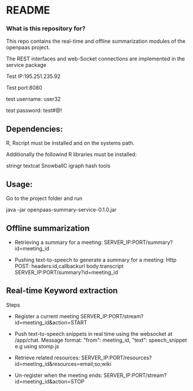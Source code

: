 # README #


### What is this repository for? ###

This repo contains the real-time and offline summarization modules of the openpaas project.

The REST interfaces and web-Socket connections are implemented in the service package


Test IP:195.251.235.92


Test port:8080


test username: user32


test password: test#@!


Dependencies:
--

R, Rscript must be installed and on the systems path.

Additionally the followind R libraries must be installed:

stringr
textcat
SnowballC
igraph
hash
tools


Usage:
--
Go to the project folder and run

java -jar openpaas-summary-service-0.1.0.jar


Offline summarization
--

- Retrieving a summary for a meeting: 
    SERVER_IP:PORT/summary?id=meeting_id


- Pushing text-to-speech to generate a summary for a meeting:
    Http POST:
         headers:id,callbackurl
         body:transcript
    SERVER_IP:PORT/summary?id=meeting_id


Real-time Keyword extraction
--

Steps


- Register a current meeting
    SERVER_IP:PORT/stream?id=meeting_id&action=START


- Push text-to-speech snippets in real time using the websocket at /app/chat.
    Message format: "from": meeting_id, "text": speech_snippet
    e.g using stomp.js


- Retrieve related resources:
    SERVER_IP:PORT/resources?id=meeting_id&resources=email;so;wiki

- Un-register when the meeting ends:
    SERVER_IP:PORT/stream?id=meeting_id&action=STOP